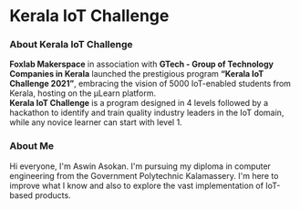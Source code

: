 # Kerala IoT Challenge
### About Kerala IoT Challenge

__Foxlab Makerspace__ in association with __GTech - Group of Technology Companies in Kerala__ launched the prestigious program __“Kerala IoT Challenge 2021”__, embracing the vision of 5000 IoT-enabled students from Kerala, hosting on the µLearn platform.   
__Kerala IoT Challenge__ is a program designed in 4 levels followed by a hackathon to identify and train quality industry leaders in the IoT domain, while any novice learner can start with level 1.

### About Me

Hi everyone, I'm Aswin Asokan. I'm pursuing my diploma in computer engineering from the Government Polytechnic Kalamassery. I'm here to improve what I know and also to explore the vast implementation of IoT-based products.
